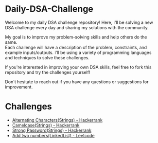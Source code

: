 # Daily-DSA-Challenge
Welcome to my daily DSA challenge repository! Here, I'll be solving a new DSA challenge every day and sharing my solutions with the community. 

My goal is to improve my problem-solving skills and help others do the same.  
Each challenge will have a description of the problem, constraints, and example inputs/outputs. I'll be using a variety of programming languages and techniques to solve these challenges. 

If you're interested in improving your own DSA skills, feel free to fork this repository and try the challenges yourself! 

Don't hesitate to reach out if you have any questions or suggestions for improvement.


# Challenges
- <a href="https://www.hackerrank.com/challenges/alternating-characters/problem">Alternating Characters(Strings) - Hackerrank</a>
- <a href="https://www.hackerrank.com/challenges/camelcase/problem">Camelcase(Strings) - Hackerrank</a>
- <a href="https://www.hackerrank.com/challenges/strong-password/problem">Strong Password(Strings) - Hackerrank</a>
- <a href="https://leetcode.com/problems/add-two-numbers/description/">Add two numbers(LinkedList) - Leetcode</a>
